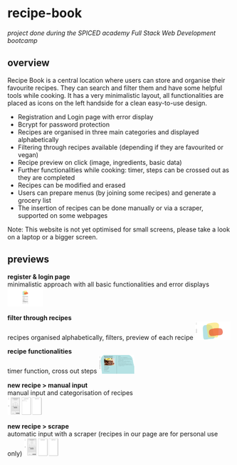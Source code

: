 # recipe-book

*project done during the SPICED academy Full Stack Web Development bootcamp* <br/>

## overview <br/>
Recipe Book is a central location where users can store and organise their favourite recipes. They can search and filter them and have some helpful tools while cooking. It has a very minimalistic layout, all functionalities are placed as icons on the left handside for a clean easy-to-use design.

- Registration and Login page with error display
- Bcrypt for password protection
- Recipes are organised in three main categories and displayed alphabetically
- Filtering through recipes available (depending if they are favourited or vegan)
- Recipe preview on click (image, ingredients, basic data)
- Further functionalities while cooking: timer, steps can be crossed out as they are completed
- Recipes can be modified and erased
- Users can prepare menus (by joining some recipes) and generate a grocery list
- The insertion of recipes can be done manually or via a scraper, supported on some webpages

Note: This website is not yet optimised for small screens, please take a look on a laptop or a bigger screen. <br/>


## previews <br/>

**register & login page** <br/>
minimalistic approach with all basic functionalities and error displays
<img src="client/public/gifs/01_login.gif" width="80vw"/>

**filter through recipes** <br/>
recipes organised alphabetically, filters, preview of each recipe
<img src="client/public/gifs/02_search.gif" width="80vw"/>

**recipe functionalities** <br/>
timer function, cross out steps
<img src="client/public/gifs/03_recipe.gif" width="80vw"/>

<!--- **menu and groceries list** <br/>
generate a groceries list with the combined ingredients from all selected recipes
<img src="client/public/gifs/04_menu.gif" width="80vw"/> --->

**new recipe > manual input** <br/>
manual input and categorisation of recipes <br/>
<img src="client/public/gifs/05_create_manual.gif" width="80vw"/>

**new recipe > scrape** <br/>
automatic input with a scraper (recipes in our page are for personal use only)
<img src="client/public/gifs/06_create_scraper.gif" width="80vw"/>
